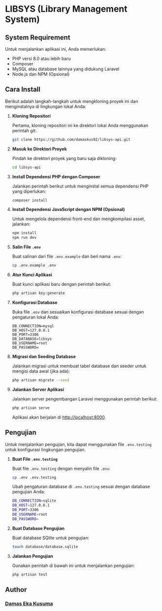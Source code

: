 # LIBSYS (Library Management System)

## System Requirement

Untuk menjalankan aplikasi ini, Anda memerlukan:

- PHP versi 8.0 atau lebih baru
- Composer
- MySQL atau database lainnya yang didukung Laravel
- Node.js dan NPM (Opsional)

## Cara Install

Berikut adalah langkah-langkah untuk mengkloning proyek ini dan menginstalnya di lingkungan lokal Anda:

1. **Kloning Repositori**

   Pertama, kloning repositori ini ke direktori lokal Anda menggunakan perintah git:

   ```bash
   git clone https://github.com/damaskus92/libsys-api.git
   ```

2. **Masuk ke Direktori Proyek**

   Pindah ke direktori proyek yang baru saja dikloning:

   ```bash
   cd libsys-api
   ```

3. **Install Dependensi PHP dengan Composer**

   Jalankan perintah berikut untuk menginstal semua dependensi PHP yang diperlukan:

   ```bash
   composer install
   ```

4. **Install Dependensi JavaScript dengan NPM (Opsional)**

   Untuk mengelola dependensi front-end dan mengkompilasi asset, jalankan:

   ```bash
   npm install
   npm run dev
   ```

5. **Salin File `.env`**

   Buat salinan dari file `.env.example` dan beri nama `.env`:

   ```bash
   cp .env.example .env
   ```

6. **Atur Kunci Aplikasi**

   Buat kunci aplikasi baru dengan perintah berikut:

   ```bash
   php artisan key:generate
   ```

7. **Konfigurasi Database**

   Buka file `.env` dan sesuaikan konfigurasi database sesuai dengan pengaturan lokal Anda:

   ```env
   DB_CONNECTION=mysql
   DB_HOST=127.0.0.1
   DB_PORT=3306
   DB_DATABASE=libsys
   DB_USERNAME=root
   DB_PASSWORD=
   ```

8. **Migrasi dan Seeding Database**

   Jalankan migrasi untuk membuat tabel database dan seeder untuk mengisi data awal (jika ada):

   ```bash
   php artisan migrate --seed
   ```

9. **Jalankan Server Aplikasi**

   Jalankan server pengembangan Laravel menggunakan perintah berikut:

   ```bash
   php artisan serve
   ```

   Aplikasi akan berjalan di <http://localhost:8000>.

## Pengujian

Untuk menjalankan pengujian, kita dapat menggunakan file `.env.testing` untuk konfigurasi lingkungan pengujian.

1. **Buat File `.env.testing`**

   Buat file `.env.testing` dengan menyalin file `.env`:

   ```bash
   cp .env .env.testing
   ```

   Ubah pengaturan database di `.env.testing` sesuai dengan database pengujian Anda:

   ```bash
   DB_CONNECTION=sqlite
   DB_HOST=127.0.0.1
   DB_PORT=3306
   DB_USERNAME=root
   DB_PASSWORD=
   ```

2. **Buat Database Pengujian**

   Buat database SQlite untuk pengujian:

   ```bash
   touch database/database.sqlite
   ```

3. **Jalankan Pengujian**

   Gunakan perintah di bawah ini untuk menjalankan pengujian:

   ```bash
   php artisan test
   ```

## Author

### [Damas Eka Kusuma](https://github.com/damaskus92)
